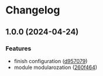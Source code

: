 # Changelog

## 1.0.0 (2024-04-24)


### Features

* finish configuration ([d957079](https://github.com/GersonRS/modern-gitops-stack-module-metallb/commit/d9570790e4513c2e42a9f37a768a10c1a16eb97a))
* module modularozation ([260f464](https://github.com/GersonRS/modern-gitops-stack-module-metallb/commit/260f4645b35bde180f880a323ee9cfeeddee7fb6))

